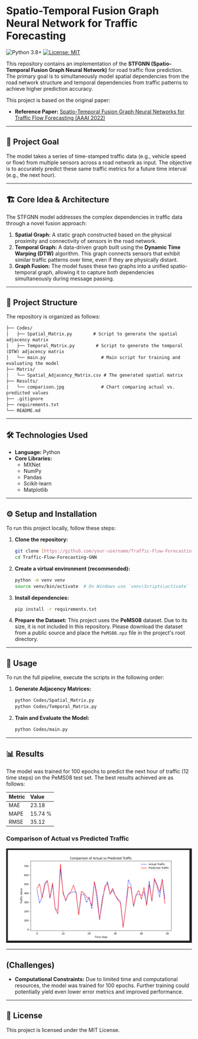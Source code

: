 # Spatio-Temporal Fusion Graph Neural Network for Traffic Forecasting

![Python 3.8+](https://img.shields.io/badge/python-3.8+-blue.svg)
[![License: MIT](https://img.shields.io/badge/License-MIT-yellow.svg)](https://opensource.org/licenses/MIT)

This repository contains an implementation of the **STFGNN (Spatio-Temporal Fusion Graph Neural Network)** for road traffic flow prediction. The primary goal is to simultaneously model spatial dependencies from the road network structure and temporal dependencies from traffic patterns to achieve higher prediction accuracy.

This project is based on the original paper:
- **Reference Paper:** [Spatio-Temporal Fusion Graph Neural Networks for Traffic Flow Forecasting (AAAI 2022)](https://ojs.aaai.org/index.php/AAAI/article/view/16542)

---

## 🎯 Project Goal

The model takes a series of time-stamped traffic data (e.g., vehicle speed or flow) from multiple sensors across a road network as input. The objective is to accurately predict these same traffic metrics for a future time interval (e.g., the next hour).

---

## 🏗️ Core Idea & Architecture

The STFGNN model addresses the complex dependencies in traffic data through a novel fusion approach:

1.  **Spatial Graph:** A static graph constructed based on the physical proximity and connectivity of sensors in the road network.
2.  **Temporal Graph:** A data-driven graph built using the **Dynamic Time Warping (DTW)** algorithm. This graph connects sensors that exhibit similar traffic patterns over time, even if they are physically distant.
3.  **Graph Fusion:** The model fuses these two graphs into a unified spatio-temporal graph, allowing it to capture both dependencies simultaneously during message passing.

---

## 📂 Project Structure

The repository is organized as follows:

```
├── Codes/
│   ├── Spatial_Matrix.py        # Script to generate the spatial adjacency matrix
│   ├── Temporal_Matrix.py        # Script to generate the temporal (DTW) adjacency matrix
│   └── main.py                     # Main script for training and evaluating the model
├── Matris/
│   └── Spatial_Adjacency_Matrix.csv # The generated spatial matrix
├── Results/
│   └── comparison.jpg              # Chart comparing actual vs. predicted values
├── .gitignore
├── requirements.txt
└── README.md
```

---

## 🛠️ Technologies Used

* **Language:** Python
* **Core Libraries:**
    * MXNet
    * NumPy
    * Pandas
    * Scikit-learn
    * Matplotlib

---

## ⚙️ Setup and Installation

To run this project locally, follow these steps:

1.  **Clone the repository:**
    ```bash
    git clone [https://github.com/your-username/Traffic-Flow-Forecasting-GNN.git](https://github.com/your-username/Traffic-Flow-Forecasting-GNN.git)
    cd Traffic-Flow-Forecasting-GNN
    ```

2.  **Create a virtual environment (recommended):**
    ```bash
    python -m venv venv
    source venv/bin/activate  # On Windows use `venv\Scripts\activate`
    ```

3.  **Install dependencies:**
    ```bash
    pip install -r requirements.txt
    ```

4.  **Prepare the Dataset:**
    This project uses the **PeMS08** dataset. Due to its size, it is not included in this repository. Please download the dataset from a public source and place the `PeMS08.npz` file in the project's root directory.

---

## 🚀 Usage

To run the full pipeline, execute the scripts in the following order:

1.  **Generate Adjacency Matrices:**
    ```bash
    python Codes/Spatial_Matrix.py
    python Codes/Temporal_Matrix.py
    ```
2.  **Train and Evaluate the Model:**
    ```bash
    python Codes/main.py
    ```

---

## 📊 Results

The model was trained for 100 epochs to predict the next hour of traffic (12 time steps) on the PeMS08 test set. The best results achieved are as follows:

| Metric | Value   |
| :----- | :------ |
| MAE    | 23.18   |
| MAPE   | 15.74 % |
| RMSE   | 35.12   |

### Comparison of Actual vs Predicted Traffic

![Comparison of Actual vs Predicted Traffic](./Results/Comparison.jpg)

---

## (Challenges)

* **Computational Constraints:** Due to limited time and computational resources, the model was trained for 100 epochs. Further training could potentially yield even lower error metrics and improved performance.

---

## 📄 License

This project is licensed under the MIT License.
